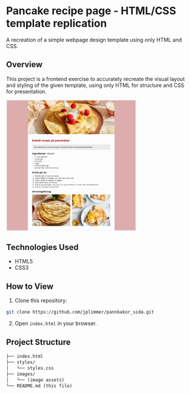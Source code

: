 # Pancake recipe page - HTML/CSS template replication

A recreation of a simple webpage design template using only HTML and CSS.

## Overview
This project is a frontend exercise to accurately recreate the visual layout and styling of the given template, using only HTML for structure and CSS for presentation.

<img src="images/template.png" width="70%">

## Technologies Used

* HTML5
* CSS3

## How to View

1. Clone this repository:
```bash
git clone https://github.com/jplimmer/pannkakor_sida.git
```

2. Open `index.html` in your browser.

## Project Structure
```
├── index.html
├── styles/
│   └── styles.css
├── images/
│   └── (image assets)
└── README.md (this file)
```